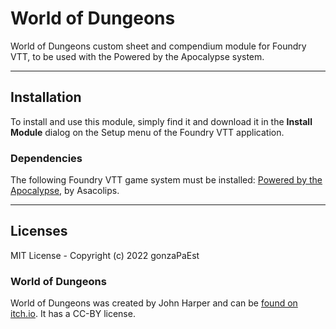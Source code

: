 # World of Dungeons

World of Dungeons custom sheet and compendium module for Foundry VTT, to be used with the Powered by the Apocalypse system.

---

## Installation

To install and use this module, simply find it and download it in the **Install Module** dialog on the Setup menu of the Foundry VTT application.

### Dependencies

The following Foundry VTT game system must be installed: [Powered by the Apocalypse](https://gitlab.com/asacolips-projects/foundry-mods/pbta), by Asacolips.

---

## Licenses

MIT License - Copyright (c) 2022 gonzaPaEst

### World of Dungeons

World of Dungeons was created by John Harper and can be [found on itch.io](https://johnharper.itch.io/world-of-dungeons). It has a CC-BY license.